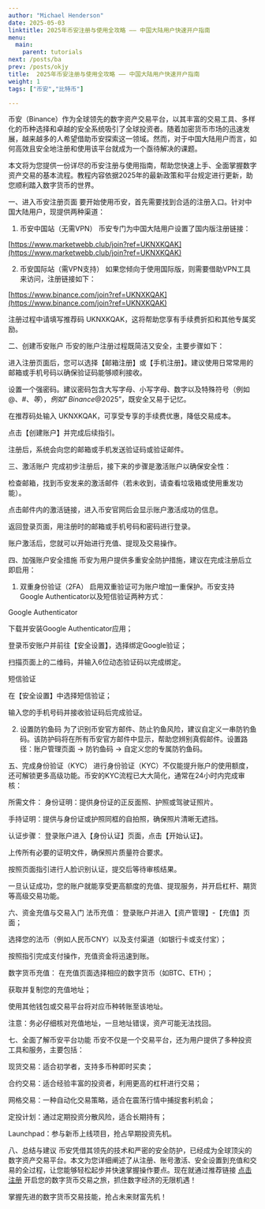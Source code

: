 ```yaml
---
author: "Michael Henderson"
date: 2025-05-03
linktitle: 2025年币安注册与使用全攻略 —— 中国大陆用户快速开户指南
menu:
  main:
    parent: tutorials
next: /posts/ba
prev: /posts/okjy
title:  2025年币安注册与使用全攻略 —— 中国大陆用户快速开户指南
weight: 1
tags: ["币安","比特币"]

---
```

币安（Binance）作为全球领先的数字资产交易平台，以其丰富的交易工具、多样化的币种选择和卓越的安全系统吸引了全球投资者。随着加密货币市场的迅速发展，越来越多的人希望借助币安探索这一领域。然而，对于中国大陆用户而言，如何高效且安全地注册和使用该平台就成为一个亟待解决的课题。

本文将为您提供一份详尽的币安注册与使用指南，帮助您快速上手、全面掌握数字资产交易的基本流程。教程内容依据2025年的最新政策和平台规定进行更新，助您顺利踏入数字货币的世界。

一、进入币安注册页面
要开始使用币安，首先需要找到合适的注册入口。针对中国大陆用户，现提供两种渠道：

1. 币安中国站（无需VPN）
币安专门为中国大陆用户设置了国内版注册链接：

[https://www.marketwebb.club/join?ref=UKNXKQAK](https://www.marketwebb.club/join?ref=UKNXKQAK)

2. 币安国际站（需VPN支持）
如果您倾向于使用国际版，则需要借助VPN工具来访问，注册链接如下：

[https://www.binance.com/join?ref=UKNXKQAK](https://www.binance.com/join?ref=UKNXKQAK)

注册过程中请填写推荐码 UKNXKQAK，这将帮助您享有手续费折扣和其他专属奖励。

二、创建币安账户
币安的账户注册过程既简洁又安全，主要步骤如下：

进入注册页面后，您可以选择【邮箱注册】或【手机注册】。建议使用日常常用的邮箱或手机号码以确保验证码能够顺利接收。

设置一个强密码。建议密码包含大写字母、小写字母、数字以及特殊符号（例如@、#、$等），例如“Binance@2025$”，既安全又易于记忆。

在推荐码处输入 UKNXKQAK，可享受专享的手续费优惠，降低交易成本。

点击【创建账户】并完成后续指引。

注册后，系统会向您的邮箱或手机发送验证码或验证邮件。

三、激活账户
完成初步注册后，接下来的步骤是激活账户以确保安全性：

检查邮箱，找到币安发来的激活邮件（若未收到，请查看垃圾箱或使用重发功能）。

点击邮件内的激活链接，进入币安官网后会显示账户激活成功的信息。

返回登录页面，用注册时的邮箱或手机号码和密码进行登录。

账户激活后，您就可以开始进行充值、提现及交易操作。

四、加强账户安全措施
币安为用户提供多重安全防护措施，建议在完成注册后立即启用：

1. 双重身份验证（2FA）
启用双重验证可为账户增加一重保护。币安支持Google Authenticator以及短信验证两种方式：

Google Authenticator

下载并安装Google Authenticator应用；

登录币安账户并前往【安全设置】，选择绑定Google验证；

扫描页面上的二维码，并输入6位动态验证码以完成绑定。

短信验证

在【安全设置】中选择短信验证；

输入您的手机号码并接收验证码后完成验证。

2. 设置防钓鱼码
为了识别币安官方邮件、防止钓鱼风险，建议自定义一串防钓鱼码。该防护码将在所有币安官方邮件中显示，帮助您辨别真假邮件。设置路径：账户管理页面 → 防钓鱼码 → 自定义您的专属防钓鱼码。

五、完成身份验证（KYC）
进行身份验证（KYC）不仅能提升账户的使用额度，还可解锁更多高级功能。币安的KYC流程已大大简化，通常在24小时内完成审核：

所需文件：
身份证明：提供身份证的正反面照、护照或驾驶证照片。

手持证明：提供与身份证或护照同框的自拍照，确保照片清晰无遮挡。

认证步骤：
登录账户进入【身份认证】页面，点击【开始认证】。

上传所有必要的证明文件，确保照片质量符合要求。

按照页面指引进行人脸识别认证，提交后等待审核结果。

一旦认证成功，您的账户就能享受更高额度的充值、提现服务，并开启杠杆、期货等高级交易功能。

六、资金充值与交易入门
法币充值：
登录账户并进入【资产管理】-【充值】页面；

选择您的法币（例如人民币CNY）以及支付渠道（如银行卡或支付宝）；

按照指引完成支付操作，充值资金将迅速到账。

数字货币充值：
在充值页面选择相应的数字货币（如BTC、ETH）；

获取并复制您的充值地址；

使用其他钱包或交易平台将对应币种转账至该地址。

注意：务必仔细核对充值地址，一旦地址错误，资产可能无法找回。

七、全面了解币安平台功能
币安不仅是一个交易平台，还为用户提供了多种投资工具和服务，主要包括：

现货交易：适合初学者，支持多币种即时买卖；

合约交易：适合经验丰富的投资者，利用更高的杠杆进行交易；

网格交易：一种自动化交易策略，适合在震荡行情中捕捉套利机会；

定投计划：通过定期投资分散风险，适合长期持有；

Launchpad：参与新币上线项目，抢占早期投资先机。

八、总结与建议
币安凭借其领先的技术和严密的安全防护，已经成为全球顶尖的数字资产交易平台。本文为您详细阐述了从注册、账号激活、安全设置到充值和交易的全过程，让您能够轻松起步并快速掌握操作要点。现在就通过推荐链接 [点击注册](https://www.binance.com/join?ref=UKNXKQAK) 开启您的数字货币交易之旅，抓住数字经济的无限机遇！

掌握先进的数字货币交易技能，抢占未来财富先机！